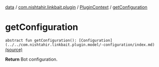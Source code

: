 [data](../../index.md) / [com.nishtahir.linkbait.plugin](../index.md) / [PluginContext](index.md) / [getConfiguration](.)


# getConfiguration

`abstract fun getConfiguration(): [Configuration](../../com.nishtahir.linkbait.plugin.model/-configuration/index.md)` [(source)](https://gitlab.com/nishtahir/linkbait/tree/master/linkbait-plugin-api/src/main/kotlin//com/nishtahir/linkbait/plugin/PluginContext.kt#L25)

**Return**
Bot configuration.



